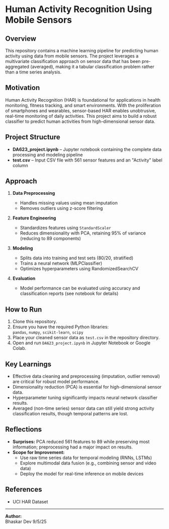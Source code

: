 # Human Activity Recognition Using Mobile Sensors

## Overview

This repository contains a machine learning pipeline for predicting human activity using data from mobile sensors. The project leverages a multivariate classification approach on sensor data that has been pre-aggregated (averaged), making it a tabular classification problem rather than a time series analysis.

## Motivation

Human Activity Recognition (HAR) is foundational for applications in health monitoring, fitness tracking, and smart environments. With the proliferation of smartphones and wearables, sensor-based HAR enables unobtrusive, real-time monitoring of daily activities. This project aims to build a robust classifier to predict human activities from high-dimensional sensor data.

## Project Structure

- **DA623_project.ipynb** – Jupyter notebook containing the complete data processing and modeling pipeline
- **test.csv** – Input CSV file with 561 sensor features and an "Activity" label column

## Approach

1. **Data Preprocessing**
   - Handles missing values using mean imputation
   - Removes outliers using z-score filtering

2. **Feature Engineering**
   - Standardizes features using `StandardScaler`
   - Reduces dimensionality with PCA, retaining 95% of variance (reducing to 89 components)

3. **Modeling**
   - Splits data into training and test sets (80/20, stratified)
   - Trains a neural network (MLPClassifier)
   - Optimizes hyperparameters using RandomizedSearchCV

4. **Evaluation**
   - Model performance can be evaluated using accuracy and classification reports (see notebook for details)

## How to Run

1. Clone this repository.
2. Ensure you have the required Python libraries:  
   `pandas`, `numpy`, `scikit-learn`, `scipy`
3. Place your cleaned sensor data as `test.csv` in the repository directory.
4. Open and run `DA623_project.ipynb` in Jupyter Notebook or Google Colab.

## Key Learnings

- Effective data cleaning and preprocessing (imputation, outlier removal) are critical for robust model performance.
- Dimensionality reduction (PCA) is essential for high-dimensional sensor data.
- Hyperparameter tuning significantly impacts neural network classifier results.
- Averaged (non-time series) sensor data can still yield strong activity classification results, though temporal patterns are lost.

## Reflections

- **Surprises:** PCA reduced 561 features to 89 while preserving most information; preprocessing had a major impact on results.
- **Scope for Improvement:**  
  - Use raw time series data for temporal modeling (RNNs, LSTMs)
  - Explore multimodal data fusion (e.g., combining sensor and video data)
  - Deploy the model for real-time inference on mobile devices

## References

- UCI HAR Dataset

---

**Author:**  
Bhaskar Dev 
9/5/25


